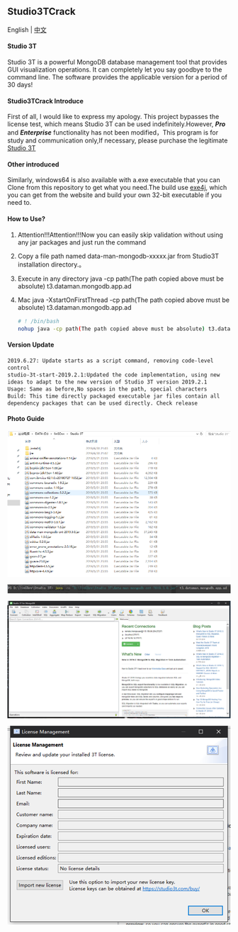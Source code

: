 ## Studio3TCrack

English | [中文](https://github.com/linG5821/Studio3TCrack/blob/master/README.zh-CN.md)

#### Studio 3T

  Studio 3T is a powerful MongoDB database management tool that provides GUI visualization operations. It can completely let you say goodbye to the command line. The software provides the applicable version for a period of 30 days!

#### Studio3TCrack Introduce

  First of all, I would like to express my apology. This project bypasses the license test, which means Studio 3T can be used indefinitely.However, ***Pro*** and ***Enterprise*** functionality has not been modified，This program is for study and communication only,If necessary, please purchase the legitimate [Studio 3T](https://studio3t.com)

#### Other introduced

 Similarly, windows64 is also available with a.exe executable that you can Clone from this repository to get what you need.The build use [exe4j](https://www.ej-technologies.com/), which you can get from the website and build your own 32-bit executable if you need to.

#### How to Use?

1. Attention!!!Attention!!!Now you can easily skip validation without using any jar packages and just run the command

2. Copy a file path named data-man-mongodb-xxxxx.jar from Studio3T installation directory.。

3. Execute in any directory java -cp path(The path copied above must be absolute) t3.dataman.mongodb.app.ad

4. Mac
    java -XstartOnFirstThread -cp path(The path copied above must be absolute) t3.dataman.mongodb.app.ad

   ```bash
   # ! /bin/bash
   nohup java -cp path(The path copied above must be absolute) t3.dataman.mongodb.app.ad >/dev/null 2>&1 &
   ```
#### Version Update
    2019.6.27: Update starts as a script command, removing code-level control
    studio-3t-start-2019.2.1:Updated the code implementation, using new ideas to adapt to the new version of Studio 3T version 2019.2.1
    Usage: Same as before,No spaces in the path, special characters
    Build: This time directly packaged executable jar files contain all dependency packages that can be used directly. Check release

#### Photo Guide



![image1](./images/1.png)

![image2](./images/2.png)

![image3](./images/3.png)

![image4](./images/4.png)
